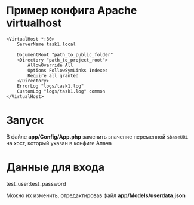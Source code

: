 # Пример конфига Apache virtualhost 

```
<VirtualHost *:80>
    ServerName task1.local
    
    DocumentRoot "path_to_public_folder"
    <Directory "path_to_project_root">
        AllowOverride All
        Options FollowSymLinks Indexes
        Require all granted
    </Directory>
    ErrorLog "logs/task1.log"
    CustomLog "logs/task1.log" common
</VirtualHost>
```

# Запуск
В файле **app/Config/App.php** заменить значение переменной `$baseURL` на хост, который указан в конфиге Апача

# Данные для входа
test_user:test_password

Можно их изменить, отредактировав файл **app/Models/userdata.json**